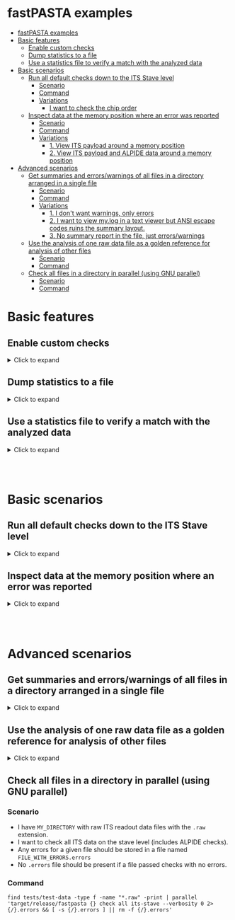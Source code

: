 # fastPASTA examples

- [fastPASTA examples](#fastpasta-examples)
- [Basic features](#basic-features)
  - [Enable custom checks](#enable-custom-checks)
  - [Dump statistics to a file](#dump-statistics-to-a-file)
  - [Use a statistics file to verify a match with the analyzed data](#use-a-statistics-file-to-verify-a-match-with-the-analyzed-data)
- [Basic scenarios](#basic-scenarios)
  - [Run all default checks down to the ITS Stave level](#run-all-default-checks-down-to-the-its-stave-level)
    - [Scenario](#scenario)
    - [Command](#command)
    - [Variations](#variations)
      - [I want to check the chip order](#i-want-to-check-the-chip-order)
  - [Inspect data at the memory position where an error was reported](#inspect-data-at-the-memory-position-where-an-error-was-reported)
    - [Scenario](#scenario-1)
    - [Command](#command-1)
    - [Variations](#variations-1)
      - [1. View ITS payload around a memory position](#1-view-its-payload-around-a-memory-position)
      - [2. View ITS payload and ALPIDE data around a memory position](#2-view-its-payload-and-alpide-data-around-a-memory-position)
- [Advanced scenarios](#advanced-scenarios)
  - [Get summaries and errors/warnings of all files in a directory arranged in a single file](#get-summaries-and-errorswarnings-of-all-files-in-a-directory-arranged-in-a-single-file)
    - [Scenario](#scenario-2)
    - [Command](#command-2)
    - [Variations](#variations-2)
      - [1. I don't want warnings, only errors](#1-i-dont-want-warnings-only-errors)
      - [2. I want to view my.log in a text viewer but ANSI escape codes ruins the summary layout.](#2-i-want-to-view-mylog-in-a-text-viewer-but-ansi-escape-codes-ruins-the-summary-layout)
      - [3. No summary report in the file, just errors/warnings](#3-no-summary-report-in-the-file-just-errorswarnings)
  - [Use the analysis of one raw data file as a golden reference for analysis of other files](#use-the-analysis-of-one-raw-data-file-as-a-golden-reference-for-analysis-of-other-files)
    - [Scenario](#scenario-3)
    - [Command](#command-3)
  - [Check all files in a directory in parallel (using GNU parallel)](#check-all-files-in-a-directory-in-parallel-using-gnu-parallel)
    - [Scenario](#scenario-4)
    - [Command](#command-4)

# Basic features
## Enable custom checks
<details>
<summary>
Click to expand
</summary>
All the checks performed with the various commands are the default checks that should always be true for the given system.

To enable checks that depend on the system configuration, you can supply a custom checks configuration file in the [TOML](https://toml.io/en/) format.
First generate the template
```shell
fastpasta --generate-checks-toml
```
Your current working directory now contains a `custom_checks.toml` file that lists all the custom checks you can enable. The custom checks follow the pattern:
- `# description`
- `# example`
- `#commented out value`
<details>
<summary>
Click to see example `custom_checks.toml`
</summary>

```toml
# Number of CRU Data Packets expected in the data
# Example: 20, 500532
#cdps = None [ u32 ] # (Uncomment and set to enable)

# Number of Physics (PhT) Triggers expected in the data
# Example: 0, 10
#triggers_pht = None [ u32 ] # (Uncomment and set to enable)

# Legal Chip ordering for Outer Barrel (ML/OL). Needs to be a list of lists of chip IDs
# Example: [[0, 1, 2, 3, 4, 5, 6], [8, 9, 10, 11, 12, 13, 14], [1, 2, 3, 4, 5, 6, 7]]
#chip_orders_ob = None [ Vec < Vec < u8 > > ] # (Uncomment and set to enable)

# Number of chips expected in the data from Outer Barrel (ML/OL)
# Example: 7
#chip_count_ob = None [ u8 ] # (Uncomment and set to enable)

# The RDH version expected in the data
# Example: 7
#rdh_version = None [ u8 ] # (Uncomment and set to enable)
```
</details>
<br>

Then edit the `custom_checks.toml` to enable the checks you want and run fastpasta with the `--checks-toml` option e.g.
```shell
fastpasta datafile.raw check all its-stave --checks-toml my_custom_checks.toml
```
<details>
<summary>
Click to see example `custom_checks.toml` with enabled checks
</summary>

```toml
# Number of CRU Data Packets expected in the data
# Example: 20, 500532
cdps = 20 # Check that the data contains exactly 20 CDPs

# Number of Physics (PhT) Triggers expected in the data
# Example: 0, 10
triggers_pht = 0 # Error if the data even contains one Physics Trigger anywhere

# Legal Chip ordering for Outer Barrel (ML/OL). Needs to be a list of lists of chip IDs
# Example: [[0, 1, 2, 3, 4, 5, 6], [8, 9, 10, 11, 12, 13, 14], [1, 2, 3, 4, 5, 6, 7]]
chip_orders_ob = [[0, 1, 3, 7]] # Only the ordering 0, 1, 3, 7 is legal now, all other orderings will generate an error

# Number of chips expected in the data from Outer Barrel (ML/OL)
# Example: 7
chip_count_ob = 7 # Enabled

# The RDH version expected in the data
# Example: 7
rdh_version = 7 # Enabled
```
</details>
</details>

## Dump statistics to a file
<details>
<summary>
Click to expand
</summary>

By using `--output-stats <file_name>` in combination with `--stats-format <JSON/TOML>` all collected stats will be written to `file_name` at the end of analysis. e.g.
```shell
fastpasta MYDATAFILE.raw check sanity --output-stats mystats.json --stats-format json
```
TOML is also supported, and is usually much more readable than JSON.

</details>

## Use a statistics file to verify a match with the analyzed data
<details>
<summary>
Click to expand
</summary>

If you generated a stat dump (see [Dump statistics to a file](#dump-statistics-to-a-file)) the stat dump can be used as an input to check against all the analyzed data. e.g.
```shell
fastpasta MYDATAFILE.raw check sanity --input-stats-file mystats.json
```
>Note: the input stats file extension has to match the format in the file

An error is displayed for each mismatching value in the input stats file and the stats collected during analysis.

</details>

<br><br>

# Basic scenarios

## Run all default checks down to the ITS Stave level
<details>
<summary>
Click to expand
</summary>

### Scenario
- I have `MYBIN.raw` data file

### Command
```shell
fastpasta MYBIN.raw check all its-stave
```
<details>
<summary>Show 1 variation of this scenario</summary>

### Variations

#### I want to check the chip order
This can be achieved by using the `--checks-toml` option. See the [Enable custom checks](#enable-custom-checks) section for how to generate and set it. Then set the `chip_orders_ob` field and supply the `checks_toml` file e.g.
```shell
fastpasta MYBIN.raw check all its-stave --checks-toml mychecks.toml
```


</details>
</details>

## Inspect data at the memory position where an error was reported
<details>
<summary>
Click to expand
</summary>

### Scenario
- I have analyzed `MYBIN.raw` with `check all its-stave` and found errors in an **RDH** at memory position `0x12BEEF`
- I want to inspect the **RDH**s around that error position

### Command
```shell
# Generate the RDH view and pipe it to less
fastpasta view rdh | less
# Skip to the target RDH's memory position  by typing '/12BEEF`
# (forward slash -> memory position -> enter)
```

<details>

<summary>Show 2 variations of this scenario</summary>

### Variations
#### 1. View ITS payload around a memory position
```shell
# Generate the ITS payload view and pipe it to less
fastpasta view its-readout-frames | less
# Skip to the target RDH's memory position  by typing '/12BEEF`
```

#### 2. View ITS payload and ALPIDE data around a memory position
```shell
# Generate the ITS payload with lane data view and pipe it to less
fastpasta view its-readout-frames-data | less
# Skip to the target RDH's memory position  by typing '/12BEEF`
```
</details>
</details>


<br><br>

# Advanced scenarios

## Get summaries and errors/warnings of all files in a directory arranged in a single file
<details>
<summary>
Click to expand
</summary>

### Scenario
- I have `MY_DIRECTORY` with raw ITS readout data files with the `.raw` extension.
- I want to check all ITS data but not ALPIDE data.
- Each summary should be delimited by two newlines `--- {filename} ---` and then another newline,
- Everything should be written to `my.log`.
### Command
```shell
find MY_DIRECTORY -type f -name "*.raw" -exec sh -c 'echo -e "\n\n--- {} ---\n" >> my.log; fastpasta check all its --verbosity 1 {} >> my.log 2>&1' {} \;
```
<details>

<summary>Show 3 variations of this scenario</summary>

### Variations

#### 1. I don't want warnings, only errors

Change `--verbosity 1` to `--verbosity 0`

#### 2. I want to view my.log in a text viewer but ANSI escape codes ruins the summary layout.

Use an ANSI to HTML converter like [aha](https://github.com/theZiz/aha) (available through `apt` and `dnf`) or [ansi2html](https://pypi.org/project/ansi2html/) (`pip`).
Then alter the command to pipe to the converter e.g. with `ansi2html`:
```shell
find MY_DIRECTORY -type f -name "*.raw" -exec sh -c 'echo -e "\n\n--- {} ---\n" >> my.log; fastpasta check all its-stave --verbosity 1 {} 2>&1 | ansi2html >> my.log.html ' {} \;
```
It can now be viewed in any browser.
> `aha --black` gives the same result as `ansi2html`.

#### 3. No summary report in the file, just errors/warnings
Redirect `stderr` to my.log by removing `2>&1` and put `2` in front of the file appending `>>` i.e.
```shell
find MY_DIRECTORY -type f -name "*.raw" -exec sh -c 'echo -e "\n\n--- {} ---\n" >> my.log; fastpasta check all its-stave --verbosity 1 {} 2>> my.log' {} \;
```
This will instead print the summaries to the terminal (stdout).

If you completely want to ignore the report summaries, different platforms have a way to mute stdout such as `/dev/null` on Unix-like. Below command is platform independent and just redirects stdout to `ignore.txt` (truncating).
```shell
find MY_DIRECTORY -type f -name "*.raw" -exec sh -c 'echo -e "\n\n--- {} ---\n" >> my.log; fastpasta check all its-stave --verbosity 1 {} 2>> my.log' {} > ignore.txt \;
```
</details>
</details>

## Use the analysis of one raw data file as a golden reference for analysis of other files
<details>
<summary>
Click to expand
</summary>

### Scenario
- I have `MYGOLDENFILE.raw` and I want to verify that `MYOTHERFILE.raw` is similar down to the stave level

### Command
```shell
# Generate the golden reference
fastpasta MYGOLDENFILE.raw check all its-stave --output-stats myGoldenStats.json --stats-format json
```
```shell
# Use it to check against the other file
fastpasta MYOTHERFILE.raw check all its-stave --input-stats-file myGoldenStats.json
```
For each mismatching statistics, an error will be displayed. TOML format is also supported which is usually much more readable than JSON.
</details>


## Check all files in a directory in parallel (using GNU parallel)

### Scenario
- I have `MY_DIRECTORY` with raw ITS readout data files with the `.raw` extension.
- I want to check all ITS data on the stave level (includes ALPIDE checks).
- Any errors for a given file should be stored in a file named `FILE_WITH_ERRORS.errors`
- No `.errors` file should be present if a file passed checks with no errors.

### Command
```shell
find tests/test-data -type f -name "*.raw" -print | parallel 'target/release/fastpasta {} check all its-stave --verbosity 0 2>{/}.errors && [ -s {/}.errors ] || rm -f {/}.errors'

```